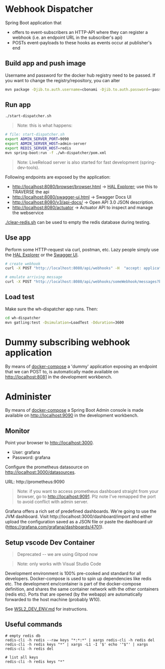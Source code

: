 # Webhook Dispatcher

Spring Boot application that 
- offers to event-subscribers an HTTP-API where they can register a webhook (i.e. an endpoint URL in the subscriber's api)
- POSTs event-payloads to these hooks as events occur at publisher's end

## Build app and push image

Username and password for the docker hub registry need to be passed. If you want to change the registry/repository, you can alter 

```bash
mvn package -Djib.to.auth.username=cbonami -Djib.to.auth.password=<password docker registry> -f ./wh-dispatcher/pom.xml
```

## Run app

```bash
./start-dispatcher.sh
```

> Note: this is what happens:

```bash
# file: start-dispatcher.sh
export ADMIN_SERVER_PORT=9090
export ADMIN_SERVER_HOST=admin-server
export REDIS_SERVER_HOST=redis
mvn spring-boot:run -f ./wh-dispatcher/pom.xml
```

> Note: LiveReload server is also started for fast development (spring-dev-tools).

Following endpoints are exposed by the application:

* [http://localhost:8080/browser/browser.html](http://localhost:8080/browser/browser.html) -> [HAL Explorer](https://github.com/toedter/hal-explorer); use this to TRAVERSE the api
* [http://localhost:8080/swagger-ui.html](http://localhost:8080/swagger-ui.html) -> Swagger Docs UI
* [http://localhost:8080/v3/api-docs/](http://localhost:8080/v3/api-docs/) -> Open API 3.0 JSON description.
* [http://localhost:8080/actuator](http://localhost:8080/actuator) -> Actuator API to inspect and manage the webservice

[./clear-redis.sh](./clear-redis.sh) can be used to empty the redis database during testing.

## Use app

Perform some HTTP-request via curl, postman, etc. Lazy people simply use the [HAL Explorer](http://localhost:8080/browser/browser.html) or the [Swagger UI](). 

```bash
# create webhook
curl -X POST "http://localhost:8080/api/webhooks" -H  "accept: application/hal+json" -H  "Content-Type: application/json" -d "{\"url\":\"http://wh-subscriber-dummy:8081/postit\",\"name\":\"someWebhook\",\"pubSub\":false}"

# emulate arriving message
curl -X POST "http://localhost:8080/api/webhooks/someWebhook/messages?bucketId=none" -H  "accept: application/hal+json" -H  "Content-Type: application/json" -d "{\"type\":\"SomethingHappenedEvent\",\"data\":\"what the hell happened ?\"}"
```

## Load test

Make sure the wh-dispatcher app runs. Then:

```bash
cd wh-dispatcher
mvn gatling:test -Dsimulation=LoadTest -Dduration=3600
```

# Dummy subscribing webhook application

By means of [docker-compose](.devcontainer/docker-compose.yml) a 'dummy' application exposing an endpoint that we can POST to, is automatically made available on [http://localhost:8081](http://localhost:8081) in the development workbench.

# Administer

By means of [docker-compose](.devcontainer/docker-compose.yml) a Spring Boot Admin console is made available on [http://localhost:9090](http://localhost:9090) in the development workbench.

## Monitor

Point your browser to [http://localhost:3000](http://localhost:3000).
- User: grafana
- Password: grafana

Configure the prometheus datasource on [http://localhost:3000/datasources](http://localhost:3000/datasources). 

URL: http://prometheus:9090

> Note: if you want to access prometheus dashboard straight from your browser, go to [http://localhost:9091](http://localhost:9091). Plz note I've remapped the port to avoid conflict with admin server.

Grafana offers a rich set of predefined dashboards. We're going to use the JVM dashboard. Visit http://localhost:3000/dashboard/import and either upload the configuration saved as a JSON file or paste the dashboard ulr (https://grafana.com/grafana/dashboards/4701).

## Setup vscode Dev Container

> Deprecated -- we are using Gitpod now

> Note: only works with Visual Studio Code   

Development environment is 100% pre-cooked and standard for all developers. Docker-compose is used to spin up dependencies like redis etc. The development env/container is part of the docker-compose definition, and shares the same container network with the other containers (redis etc). Ports that are opened (by the webapp) are automatically forwarded to the host machine (probably W10).

See [WSL2_DEV_ENV.md](./WSL2_DEV_ENV.md) for instructions.

## Useful commands

```
# empty redis db
redis-cli -h redis --raw keys "*:*:*" | xargs redis-cli -h redis del
redis-cli -h redis keys "*" | xargs -L1 -I '$' echo '"$"' | xargs redis-cli -h redis del

# list all keys
redis-cli -h redis keys "*"
```


